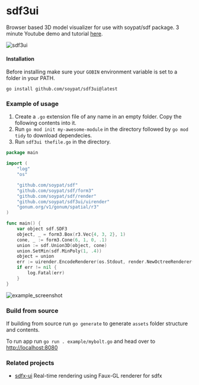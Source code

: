 # sdf3ui
Browser based 3D model visualizer for use with soypat/sdf package. 3 minute Youtube demo and tutorial [here](https://www.youtube.com/watch?v=t-N9gOMKupw&ab_channel=PatWhitti).

![sdf3ui](https://user-images.githubusercontent.com/26156425/168592432-466dce19-6764-46a2-9218-3f49aed96dc2.gif)

#### Installation
Before installing make sure your `GOBIN` environment variable is set to a folder in your PATH.
```shell
go install github.com/soypat/sdf3ui@latest
```

### Example of usage
1. Create a `.go` extension file of any name in an empty folder. Copy the following contents into it. 
2. Run `go mod init my-awesome-module` in the directory followed by `go mod tidy` to download dependecies.
3. Run `sdf3ui thefile.go` in the directory.

```go
package main

import (
	"log"
	"os"

	"github.com/soypat/sdf"
	"github.com/soypat/sdf/form3"
	"github.com/soypat/sdf/render"
	"github.com/soypat/sdf3ui/uirender"
	"gonum.org/v1/gonum/spatial/r3"
)

func main() {
	var object sdf.SDF3
	object, _ = form3.Box(r3.Vec{4, 3, 2}, 1)
	cone, _ := form3.Cone(6, 1, 0, .1)
	union := sdf.Union3D(object, cone)
	union.SetMin(sdf.MinPoly(1, .4))
	object = union
	err := uirender.EncodeRenderer(os.Stdout, render.NewOctreeRenderer(object, 200))
	if err != nil {
		log.Fatal(err)
	}
}
```

![example_screenshot](https://user-images.githubusercontent.com/26156425/167276444-7898f12f-ff25-403a-a0fd-af5e48b2ad21.png)


### Build from source
If building from source run `go generate` to generate `assets` folder structure and contents.

To run app run `go run . example/mybolt.go` and head over to [http://localhost:8080](http://localhost:8080)

### Related projects
* [sdfx-ui](https://github.com/Yeicor/sdfx-ui) Real-time rendering using Faux-GL renderer for sdfx
